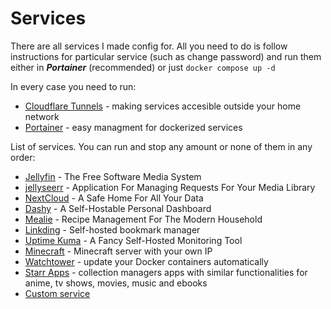 # Services
There are all services I made config for. All you need to do is follow instructions for particular service (such as change password) and run them either in ***Portainer*** (recommended) or just ``docker compose up -d`` 

In every case you need to run:
- [Cloudflare Tunnels](tunnels) - making services accesible outside your home network
- [Portainer](portainer) - easy managment for dockerized services

List of services. You can run and stop any amount or none of them in any order:
- [Jellyfin](jellyfin) - The Free Software Media System
- [jellyseerr](jellyseerr) - Application For Managing Requests For Your Media Library
- [NextCloud](nextcloud) - A Safe Home For All Your Data
- [Dashy](dashy) - A Self-Hostable Personal Dashboard
- [Mealie](mealie) - Recipe Management For The Modern Household
- [Linkding](linkding) - Self-hosted bookmark manager
- [Uptime Kuma](uptime_kuma) - A Fancy Self-Hosted Monitoring Tool
- [Minecraft](minecraft) - Minecraft server with your own IP
- [Watchtower](watchtower) - update your Docker containers automatically
- [Starr Apps](starr_apps) - collection managers apps with similar functionalities for anime, tv shows, movies, music and ebooks
- [Custom service](custom)
